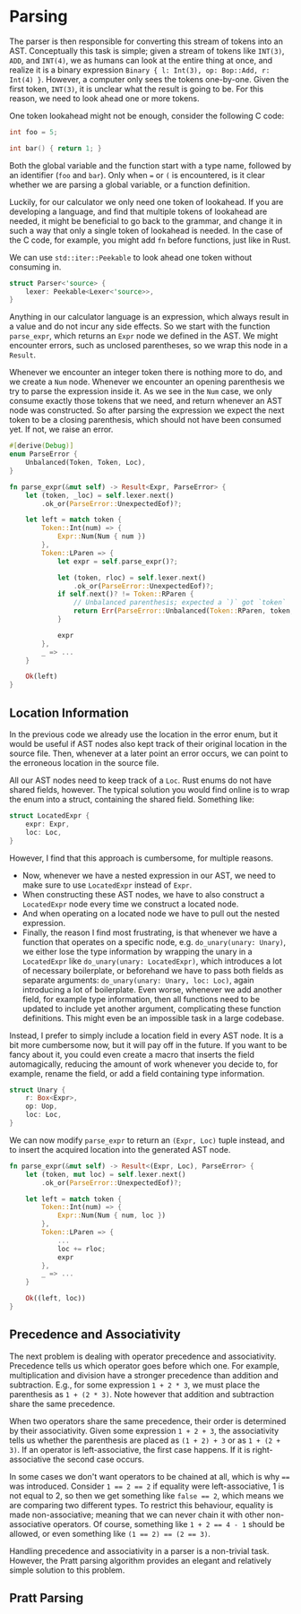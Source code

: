 
# Parsing

The parser is then responsible for converting this stream of tokens into an AST.
Conceptually this task is simple; given a stream of tokens like `INT(3)`, `ADD`,
and `INT(4)`, we as humans can look at the entire thing at once, and realize it
is a binary expression `Binary { l: Int(3), op: Bop::Add, r: Int(4) }`. However,
a computer only sees the tokens one-by-one. Given the first token, `INT(3)`, it
is unclear what the result is going to be. For this reason, we need to look
ahead one or more tokens.

One token lookahead might not be enough, consider the following C code:

```C
int foo = 5;

int bar() { return 1; }
```

Both the global variable and the function start with a type name, followed by an
identifier (`foo` and `bar`). Only when `=` or `(` is encountered, is it clear
whether we are parsing a global variable, or a function definition.

Luckily, for our calculator we only need one token of lookahead. If you are
developing a language, and find that multiple tokens of lookahead are needed, it
might be beneficial to go back to the grammar, and change it in such a way that
only a single token of lookahead is needed. In the case of the C code, for
example, you might add `fn` before functions, just like in Rust.

We can use `std::iter::Peekable` to look ahead one token without consuming in.

```rust
struct Parser<'source> {
    lexer: Peekable<Lexer<'source>>,
}
```

Anything in our calculator language is an expression, which always result in a
value and do not incur any side effects. So we start with the function
`parse_expr`, which returns an `Expr` node we defined in the AST. We might
encounter errors, such as unclosed parentheses, so we wrap this node in a
`Result`.

Whenever we encounter an integer token there is nothing more to do, and we
create a `Num` node. Whenever we encounter an opening parenthesis we try to
parse the expression inside it. As we see in the `Num` case, we only consume
exactly those tokens that we need, and return whenever an AST node was
constructed. So after parsing the expression we expect the next token to be a
closing parenthesis, which should not have been consumed yet. If not, we raise
an error.

```rust
#[derive(Debug)]
enum ParseError {
    Unbalanced(Token, Token, Loc),
}

fn parse_expr(&mut self) -> Result<Expr, ParseError> {
    let (token, _loc) = self.lexer.next()
        .ok_or(ParseError::UnexpectedEof)?;

    let left = match token {
        Token::Int(num) => {
            Expr::Num(Num { num })
        },
        Token::LParen => {
            let expr = self.parse_expr()?;

            let (token, rloc) = self.lexer.next()
                .ok_or(ParseError::UnexpectedEof)?;
            if self.next()? != Token::RParen {
                // Unbalanced parenthesis; expected a `)` got `token`
                return Err(ParseError::Unbalanced(Token::RParen, token, rloc));
            }

            expr
        },
        _ => ...
    }

    Ok(left)
}
```

## Location Information

In the previous code we already use the location in the error enum, but it would
be useful if AST nodes also kept track of their original location in the source
file. Then, whenever at a later point an error occurs, we can point to the
erroneous location in the source file.

All our AST nodes need to keep track of a `Loc`. Rust enums do not have shared
fields, however. The typical solution you would find online is to wrap the enum
into a struct, containing the shared field. Something like:

```rust
struct LocatedExpr {
    expr: Expr,
    loc: Loc,
}
```

However, I find that this approach is cumbersome, for multiple reasons.

- Now, whenever we have a nested expression in our AST, we need to make sure to
  use `LocatedExpr` instead of `Expr`.
- When constructing these AST nodes, we have to also construct a `LocatedExpr`
  node every time we construct a located node.
- And when operating on a located node we have to pull out the nested
  expression.
- Finally, the reason I find most frustrating, is that whenever we have a
  function that operates on a specific node, e.g. `do_unary(unary: Unary)`, we
  either lose the type information by wrapping the unary in a `LocatedExpr` like
  `do_unary(unary: LocatedExpr)`, which introduces a lot of necessary
  boilerplate, or beforehand we have to pass both fields as separate arguments:
  `do_unary(unary: Unary, loc: Loc)`, again introducing a lot of boilerplate.
  Even worse, whenever we add another field, for example type information, then
  all functions need to be updated to include yet another argument, complicating
  these function definitions. This might even be an impossible task in a large
  codebase.

Instead, I prefer to simply include a location field in every AST node. It is a
bit more cumbersome now, but it will pay off in the future. If you want to be
fancy about it, you could even create a macro that inserts the field
automagically, reducing the amount of work whenever you decide to, for example,
rename the field, or add a field containing type information.

```rust
struct Unary {
    r: Box<Expr>,
    op: Uop,
    loc: Loc,
}
```

We can now modify `parse_expr` to return an `(Expr, Loc)` tuple instead, and to
insert the acquired location into the generated AST node.

```rust
fn parse_expr(&mut self) -> Result<(Expr, Loc), ParseError> {
    let (token, mut loc) = self.lexer.next()
        .ok_or(ParseError::UnexpectedEof)?;

    let left = match token {
        Token::Int(num) => {
            Expr::Num(Num { num, loc })
        },
        Token::LParen => {
            ...
            loc += rloc;
            expr
        },
        _ => ...
    }

    Ok((left, loc))
}
```

## Precedence and Associativity

The next problem is dealing with operator precedence and associativity.
Precedence tells us which operator goes before which one. For example,
multiplication and division have a stronger precedence than addition and
subtraction. E.g., for some expression `1 + 2 * 3`, we must place the
parenthesis as `1 + (2 * 3)`. Note however that addition and subtraction share
the same precedence.

When two operators share the same precedence, their order is determined by their
associativity. Given some expression `1 + 2 + 3`, the associativity tells us
whether the parenthesis are placed as `(1 + 2) + 3` or as `1 + (2 + 3)`. If an
operator is left-associative, the first case happens. If it is right-associative
the second case occurs.

In some cases we don't want operators to be chained at all, which is why `==`
was introduced. Consider `1 == 2 == 2` if equality were left-associative, 1 is
not equal to 2, so then we get something like `false == 2`, which means we are
comparing two different types. To restrict this behaviour, equality is made
non-associative; meaning that we can never chain it with other non-associative
operators. Of course, something like `1 + 2 == 4 - 1` should be allowed, or even
something like `(1 == 2) == (2 == 3)`.

Handling precedence and associativity in a parser is a non-trivial task.
However, the Pratt parsing algorithm provides an elegant and relatively simple
solution to this problem.

## Pratt Parsing
